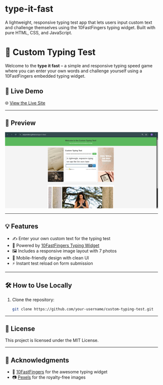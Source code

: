# type-it-fast
A lightweight, responsive typing test app that lets users input custom text and challenge themselves using the 10FastFingers typing widget. Built with pure HTML, CSS, and JavaScript.


# 🧠 Custom Typing Test

Welcome to the **type it fast** – a simple and responsive typing speed game where you can enter your own words and challenge yourself using a 10FastFingers embedded typing widget.

## 🚀 Live Demo
🌐 [View the Live Site](https://satyamdevx.github.io/type-it-fast/)  

---

## 📸 Preview

![Screenshot of the Typing Test](./screenshot.jpg)  


---

## 💡 Features

- ✍️ Enter your own custom text for the typing test
- 🔗 Powered by [10FastFingers Typing Widget](https://10fastfingers.com)
- 🖼️ Includes a responsive image layout with 7 photos
- 📱 Mobile-friendly design with clean UI
- ⚡ Instant test reload on form submission

---

## 🛠️ How to Use Locally

1. Clone the repository:
   ```bash
   git clone https://github.com/your-username/custom-typing-test.git

---

## 📄 License

This project is licensed under the MIT License.

---

## 🙌 Acknowledgments

- 🧩 [10FastFingers](https://10fastfingers.com) for the awesome typing widget  
- 📷 [Pexels](https://pexels.com) for the royalty-free images

